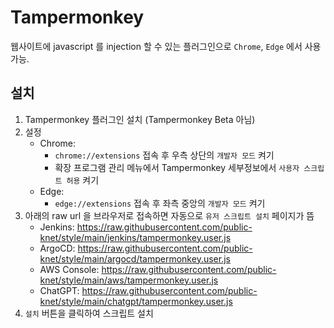 # Tampermonkey

웹사이트에 javascript 를 injection 할 수 있는 플러그인으로 `Chrome`, `Edge` 에서 사용 가능.

## 설치

1. Tampermonkey 플러그인 설치 (Tampermonkey Beta 아님)
3. 설정
    * Chrome:
        * `chrome://extensions` 접속 후 우측 상단의 `개발자 모드` 켜기
        * 확장 프로그램 관리 메뉴에서 Tampermonkey 세부정보에서 `사용자 스크립트 허용` 켜기
    * Edge:
        * `edge://extensions` 접속 후 좌측 중앙의 `개발자 모드` 켜기
4. 아래의 raw url 을 브라우저로 접속하면 자동으로 `유저 스크립트 설치` 페이지가 뜸
    * Jenkins: https://raw.githubusercontent.com/public-knet/style/main/jenkins/tampermonkey.user.js
    * ArgoCD: https://raw.githubusercontent.com/public-knet/style/main/argocd/tampermonkey.user.js
    * AWS Console: https://raw.githubusercontent.com/public-knet/style/main/aws/tampermonkey.user.js
    * ChatGPT: https://raw.githubusercontent.com/public-knet/style/main/chatgpt/tampermonkey.user.js
5. `설치` 버튼을 클릭하여 스크립트 설치